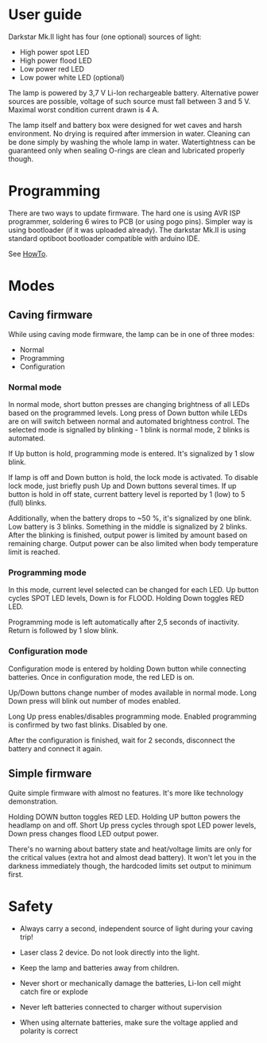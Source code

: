 User guide
==========

Darkstar Mk.II light has four (one optional) sources of light:

- High power spot LED
- High power flood LED
- Low power red LED
- Low power white LED (optional)

The lamp is powered by 3,7 V Li-Ion rechargeable battery. Alternative power sources
are possible, voltage of such source must fall between 3 and 5 V.
Maximal worst condition current drawn is 4 A.

The lamp itself and battery box were designed for wet caves and harsh environment.
No drying is required after immersion in water. Cleaning can be done simply by
washing the whole lamp in water. Watertightness can be guaranteed only when
sealing O-rings are clean and lubricated properly though.

Programming
===========
There are two ways to update firmware. The hard one is using AVR ISP programmer,
soldering 6 wires to PCB (or using pogo pins). Simpler way is using bootloader
(if it was uploaded already). The darkstar Mk.II is using standard optiboot
bootloader compatible with arduino IDE.

See [HowTo](./HowTo.md).

Modes
=====
Caving firmware
---------------
While using caving mode firmware, the lamp can be in one of three modes:

- Normal
- Programming
- Configuration

### Normal mode

In normal mode, short button presses are changing brightness of all LEDs
based on the programmed levels. Long press of Down button while LEDs are
on will switch between normal and automated brightness control. The selected
mode is signalled by blinking - 1 blink is normal mode, 2 blinks is automated.

If Up button is hold, programming mode is entered. It's signalized by 1 slow
blink.

If lamp is off and Down button is hold, the lock mode is activated. To disable
lock mode, just briefly push Up and Down buttons several times. If up button
is hold in off state, current battery level is reported by 1 (low) to 5 (full)
blinks.

Additionally, when the battery drops to ~50 %, it's signalized by one blink.
Low battery is 3 blinks. Something in the middle is signalized by 2 blinks. After
the blinking is finished, output power is limited by amount based on remaining
charge. Output power can be also limited when body temperature limit is reached.

### Programming mode

In this mode, current level selected can be changed for each LED. Up button
cycles SPOT LED levels, Down is for FLOOD. Holding Down toggles RED LED.

Programming mode is left automatically after 2,5 seconds of inactivity. Return
is followed by 1 slow blink.

### Configuration mode

Configuration mode is entered by holding Down button while connecting batteries.
Once in configuration mode, the red LED is on.

Up/Down buttons change number of modes available in normal mode. Long Down press
will blink out number of modes enabled.

Long Up press enables/disables programming mode. Enabled programming is confirmed by
two fast blinks. Disabled by one.

After the configuration is finished, wait for 2 seconds, disconnect the battery
and connect it again.


Simple firmware
---------------
Quite simple firmware with almost no features. It's more like technology
demonstration.

Holding DOWN button toggles RED LED. Holding UP button powers the headlamp
on and off. Short Up press cycles through spot LED power levels, Down press
changes flood LED output power.

There's no warning about battery state and heat/voltage limits are only for
the critical values (extra hot and almost dead battery). It won't let you in
the darkness immediately though, the hardcoded limits set output to minimum first.

Safety
======

- Always carry a second, independent source of light during your caving trip!

- Laser class 2 device. Do not look directly into the light.

- Keep the lamp and batteries away from children.

- Never short or mechanically damage the batteries, Li-Ion cell might catch fire or explode

- Never left batteries connected to charger without supervision

- When using alternate batteries, make sure the voltage applied and polarity is correct
